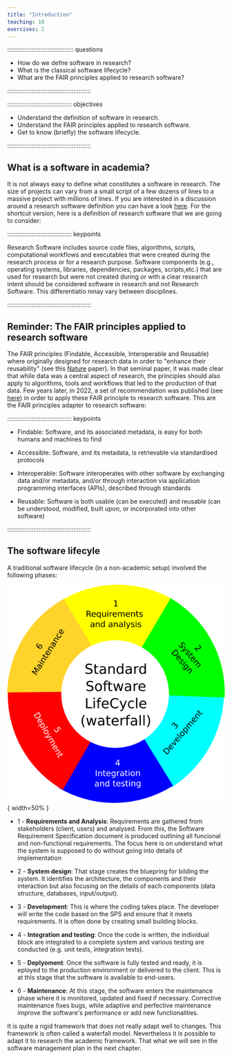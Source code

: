 ```yaml
---
title: "Introduction"
teaching: 10
exercises: 2
---
```


:::::::::::::::::::::::::::::::::::::: questions 

- How do we defne software in research?
- What is the classical software lifecycle?
- What are the FAIR principles applied to research software?

::::::::::::::::::::::::::::::::::::::::::::::::

::::::::::::::::::::::::::::::::::::: objectives

- Understand the definition of software in research.
- Understand the FAIR principles applied to research software.
- Get to know (briefly) the software lifecycle.

::::::::::::::::::::::::::::::::::::::::::::::::

## What is a software in academia?


It is not always easy to define what constitutes a software in research. The size of projects can vary from a small script of a few dozens of lines to a massive project with millions of lines. If you are interested in a discussion around a research software definition you can have a look [here](https://zenodo.org/records/5504016). For the shortcut version, here is a definition of research software that we are going to consider:

::::::::::::::::::::::::::::::::::::: keypoints 

Research Software includes source code files, algorithms, scripts, computational workflows and executables that were created during the research process or for a research purpose. Software components (e.g., operating systems, libraries, dependencies, packages, scripts,etc.) that are used for research but were not created during or with a clear research intent should be considered software in research and not Research Software. This differentiatio nmay vary between disciplines.

::::::::::::::::::::::::::::::::::::::::::::::::

## Reminder: The FAIR principles applied to research software

The FAIR principles (Findable, Accessible, Interoperable and Reusable) where originally designed for research data in order to "enhance their reusability" (see this [Nature](https://www.nature.com/articles/sdata201618) paper). In that seminal paper, it was made clear that while data was a central aspect of research, the principles should also apply to algorithms, tools and workflows that led to the production of that data. Few years later, in 2022, a set of recommendation was published (see [here](https://zenodo.org/records/6623556#.YqCJTJNBwlw)) in order to apply these FAIR principle to research software. This are the FAIR principles adapter to research software:


::::::::::::::::::::::::::::::::::::: keypoints 

* Findable: Software, and its associated metadata, is easy for both humans and machines to find 

* Accessible: Software, and its metadata, is retrievable via standardised protocols
 
* Interoperable: Software interoperates with other software by exchanging data and/or metadata, and/or through interaction via application programming interfaces (APIs), described through standards

* Reusable: Software is both usable (can be executed) and reusable (can be understood, modified, built upon, or incorporated into other software)

::::::::::::::::::::::::::::::::::::::::::::::::

## The software lifecyle

A traditional software lifecycle (in a non-academic setup) involved the following phases:

![Traditional Software Lifecyle](fig/SLC.png){ width=50% }

* 1 - **Requirements and Analysis**: Requirements are gathered from stakeholders (client, users) and analysed. From this, the Software Requirement Specification document is produced outlining all funcional and non-functional requirements. The focus here is on understand what the system is supposed to do without going into details of implementation

* 2 - **System design**: That stage creates the bluepring for bilding the system. It identifies the architecture, the components and their interaction but also focusing on the details of each components (data structure, databases, input/output).

* 3 - **Development**: This is where the coding takes place. The developer will write the code based on the SPS and ensure that it meets requirements. It is often done by creating small building blocks.

* 4 - **Integration and testing**: Once the code is written, the individual block are integrated to a complete system and various testing are conducted (e.g. unit tests, integration tests).

* 5 - **Deplyoment**: Once the software is fully tested and ready, it is eployed to the production environment or delivered to the client. This is at this stage that the software is available to end-users.

* 6 - **Maintenance**: At this stage, the software enters the maintenance phase where it is monitored, updated and fixed if necessary. Corrective maintenance fixes bugs, while adaptive and perfective maintenance improve the software's performance or add new functionalities. 

It is quite a rigid framework that does not really adapt well to changes. This framework is often called a waterfall model. Nevertheless it is possible to adapt it to research the academic framework. That what we will see in the software management plan in the next chapter. 
